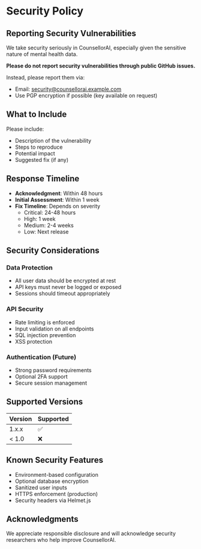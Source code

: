 # Security Policy

## Reporting Security Vulnerabilities

We take security seriously in CounsellorAI, especially given the sensitive nature of mental health data.

**Please do not report security vulnerabilities through public GitHub issues.**

Instead, please report them via:
- Email: security@counsellorai.example.com
- Use PGP encryption if possible (key available on request)

## What to Include

Please include:
- Description of the vulnerability
- Steps to reproduce
- Potential impact
- Suggested fix (if any)

## Response Timeline

- **Acknowledgment**: Within 48 hours
- **Initial Assessment**: Within 1 week
- **Fix Timeline**: Depends on severity
  - Critical: 24-48 hours
  - High: 1 week
  - Medium: 2-4 weeks
  - Low: Next release

## Security Considerations

### Data Protection
- All user data should be encrypted at rest
- API keys must never be logged or exposed
- Sessions should timeout appropriately

### API Security
- Rate limiting is enforced
- Input validation on all endpoints
- SQL injection prevention
- XSS protection

### Authentication (Future)
- Strong password requirements
- Optional 2FA support
- Secure session management

## Supported Versions

| Version | Supported          |
| ------- | ------------------ |
| 1.x.x   | :white_check_mark: |
| < 1.0   | :x:                |

## Known Security Features

- Environment-based configuration
- Optional database encryption
- Sanitized user inputs
- HTTPS enforcement (production)
- Security headers via Helmet.js

## Acknowledgments

We appreciate responsible disclosure and will acknowledge security researchers who help improve CounsellorAI.
